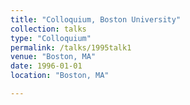```yaml
---
title: "Colloquium, Boston University"
collection: talks
type: "Colloquium" 
permalink: /talks/1995talk1
venue: "Boston, MA"
date: 1996-01-01
location: "Boston, MA"

---
```


